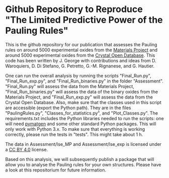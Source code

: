# Github Repository to Reproduce "The Limited Predictive Power of the Pauling Rules"

This is the github repository for our publication that assesses the Pauling rules on around 5000 experimental oxides from the [Materials Project](http://materialsproject.org/) and around 5000 experimental oxides from the [Crystal Open Database](http://www.crystallography.net/cod/). This code has been written by J. George with contributions and ideas from D. Waroquiers, D. Di Stefano, G. Petretto, G.-M. Rignanese, and G. Hautier.

One can run the overall analysis by running the scripts "Final_Run.py", "Final_Run_exp.py", and "Final_Run_binaries.py" in the folder "Assessment". "Final_Run.py" will assess the data from the Materials Project, "Final_Run_binaries.py" will assess the data of the binary oxides from the Materials Project, and "Final_Run_exp.py" will assess the data from the Crystal Open Database. Also, make sure that the classes used in this script are accessible (export the Python path). They are in the files "PaulingRules.py", "Classes_for_statistics.py", and "Plot_Classes.py". The requirements.txt includes the Python libraries needed to run the scripts: one will need [pymatgen](http://pymatgen.org/) and some other standard Python packages. This will only work with Python 3.x. To make sure that everything is working correctly, please run the tests in "tests". This might take about 1 h.

The data in Assessment/lse_MP and Assessment/lse_exp is licensed under a [CC BY 4.0](https://creativecommons.org/licenses/by/4.0/) license. 

Based on this analysis, we will subsequently publish a package that will allow you to analyse the Pauling rules for your own structures. Please have a look at this repositorium for future information.
